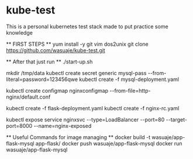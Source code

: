 kube-test
=================

This is a personal kubernetes test stack made to put practice some knowledge


** FIRST STEPS **
      yum install -y git vim dos2unix
      git clone https://github.com/wasuaje/kube-test.git

** After that just run **
      ./start-up.sh


mkdir /tmp/data
kubectl create secret generic mysql-pass --from-literal=password=123456qwe
kubectl create -f mysql-deployment.yaml

kubectl create configmap nginxconfigmap --from-file=http-nginx/default.conf

kubectl create -f flask-deployment.yaml
kubectl create -f nginx-rc.yaml


kubectl expose service nginxsvc --type=LoadBalancer --port=80 --target-port=8000 --name=nginx-exposed


** Useful Commands for image managing  **
   docker build -t wasuaje/app-flask-mysql app-flask/
   docker push wasuaje/app-flask-mysql 
   docker run wasuaje/app-flask-mysql 